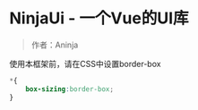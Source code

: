# NinjaUi - 一个Vue的UI库

>作者：Aninja

使用本框架前，请在CSS中设置border-box

```css
*{
    box-sizing:border-box;
}
```
